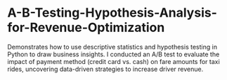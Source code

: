 # A-B-Testing-Hypothesis-Analysis-for-Revenue-Optimization
Demonstrates how to use descriptive statistics and hypothesis testing in Python to draw business insights. I conducted an A/B test to evaluate the impact of payment method (credit card vs. cash) on fare amounts for taxi rides, uncovering data-driven strategies to increase driver revenue.
